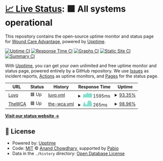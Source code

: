 # [📈 Live Status](https://Wound-Care-Advantage.github.io/uptime): <!--live status--> **🟩 All systems operational**

This repository contains the open-source uptime monitor and status page for [Wound Care Advantage](https://thewca.com), powered by [Upptime](https://github.com/upptime/upptime).

[![Uptime CI](https://github.com/Wound-Care-Advantage/uptime/workflows/Uptime%20CI/badge.svg)](https://github.com/Wound-Care-Advantage/uptime/actions?query=workflow%3A%22Uptime+CI%22)
[![Response Time CI](https://github.com/Wound-Care-Advantage/uptime/workflows/Response%20Time%20CI/badge.svg)](https://github.com/Wound-Care-Advantage/uptime/actions?query=workflow%3A%22Response+Time+CI%22)
[![Graphs CI](https://github.com/Wound-Care-Advantage/uptime/workflows/Graphs%20CI/badge.svg)](https://github.com/Wound-Care-Advantage/uptime/actions?query=workflow%3A%22Graphs+CI%22)
[![Static Site CI](https://github.com/Wound-Care-Advantage/uptime/workflows/Static%20Site%20CI/badge.svg)](https://github.com/Wound-Care-Advantage/uptime/actions?query=workflow%3A%22Static+Site+CI%22)
[![Summary CI](https://github.com/Wound-Care-Advantage/uptime/workflows/Summary%20CI/badge.svg)](https://github.com/Wound-Care-Advantage/uptime/actions?query=workflow%3A%22Summary+CI%22)

With [Upptime](https://upptime.js.org), you can get your own unlimited and free uptime monitor and status page, powered entirely by a GitHub repository. We use [Issues](https://github.com/Wound-Care-Advantage/uptime/issues) as incident reports, [Actions](https://github.com/Wound-Care-Advantage/uptime/actions) as uptime monitors, and [Pages](https://Wound-Care-Advantage.github.io/uptime) for the status page.

<!--start: status pages-->
<!-- This summary is generated by Upptime (https://github.com/upptime/upptime) -->
<!-- Do not edit this manually, your changes will be overwritten -->
<!-- prettier-ignore -->
| URL | Status | History | Response Time | Uptime |
| --- | ------ | ------- | ------------- | ------ |
| <img alt="" src="https://icons.duckduckgo.com/ip3/luvo.care.ico" height="13"> [Luvo](https://luvo.care/health/check) | 🟩 Up | [luvo.yml](https://github.com/Wound-Care-Advantage/uptime/commits/HEAD/history/luvo.yml) | <details><summary><img alt="Response time graph" src="./graphs/luvo/response-time-week.png" height="20"> 1595ms</summary><br><a href="https://uptime.luvo.care/history/luvo"><img alt="Response time 1808" src="https://img.shields.io/endpoint?url=https%3A%2F%2Fraw.githubusercontent.com%2FWound-Care-Advantage%2Fuptime%2FHEAD%2Fapi%2Fluvo%2Fresponse-time.json"></a><br><a href="https://uptime.luvo.care/history/luvo"><img alt="24-hour response time 1558" src="https://img.shields.io/endpoint?url=https%3A%2F%2Fraw.githubusercontent.com%2FWound-Care-Advantage%2Fuptime%2FHEAD%2Fapi%2Fluvo%2Fresponse-time-day.json"></a><br><a href="https://uptime.luvo.care/history/luvo"><img alt="7-day response time 1595" src="https://img.shields.io/endpoint?url=https%3A%2F%2Fraw.githubusercontent.com%2FWound-Care-Advantage%2Fuptime%2FHEAD%2Fapi%2Fluvo%2Fresponse-time-week.json"></a><br><a href="https://uptime.luvo.care/history/luvo"><img alt="30-day response time 1654" src="https://img.shields.io/endpoint?url=https%3A%2F%2Fraw.githubusercontent.com%2FWound-Care-Advantage%2Fuptime%2FHEAD%2Fapi%2Fluvo%2Fresponse-time-month.json"></a><br><a href="https://uptime.luvo.care/history/luvo"><img alt="1-year response time 1808" src="https://img.shields.io/endpoint?url=https%3A%2F%2Fraw.githubusercontent.com%2FWound-Care-Advantage%2Fuptime%2FHEAD%2Fapi%2Fluvo%2Fresponse-time-year.json"></a></details> | <details><summary><a href="https://uptime.luvo.care/history/luvo">93.35%</a></summary><a href="https://uptime.luvo.care/history/luvo"><img alt="All-time uptime 97.98%" src="https://img.shields.io/endpoint?url=https%3A%2F%2Fraw.githubusercontent.com%2FWound-Care-Advantage%2Fuptime%2FHEAD%2Fapi%2Fluvo%2Fuptime.json"></a><br><a href="https://uptime.luvo.care/history/luvo"><img alt="24-hour uptime 100.00%" src="https://img.shields.io/endpoint?url=https%3A%2F%2Fraw.githubusercontent.com%2FWound-Care-Advantage%2Fuptime%2FHEAD%2Fapi%2Fluvo%2Fuptime-day.json"></a><br><a href="https://uptime.luvo.care/history/luvo"><img alt="7-day uptime 93.35%" src="https://img.shields.io/endpoint?url=https%3A%2F%2Fraw.githubusercontent.com%2FWound-Care-Advantage%2Fuptime%2FHEAD%2Fapi%2Fluvo%2Fuptime-week.json"></a><br><a href="https://uptime.luvo.care/history/luvo"><img alt="30-day uptime 98.42%" src="https://img.shields.io/endpoint?url=https%3A%2F%2Fraw.githubusercontent.com%2FWound-Care-Advantage%2Fuptime%2FHEAD%2Fapi%2Fluvo%2Fuptime-month.json"></a><br><a href="https://uptime.luvo.care/history/luvo"><img alt="1-year uptime 97.98%" src="https://img.shields.io/endpoint?url=https%3A%2F%2Fraw.githubusercontent.com%2FWound-Care-Advantage%2Fuptime%2FHEAD%2Fapi%2Fluvo%2Fuptime-year.json"></a></details>
| <img alt="" src="https://icons.duckduckgo.com/ip3/www.thewca.com.ico" height="13"> [TheWCA](https://www.thewca.com/) | 🟩 Up | [the-wca.yml](https://github.com/Wound-Care-Advantage/uptime/commits/HEAD/history/the-wca.yml) | <details><summary><img alt="Response time graph" src="./graphs/the-wca/response-time-week.png" height="20"> 265ms</summary><br><a href="https://uptime.luvo.care/history/the-wca"><img alt="Response time 303" src="https://img.shields.io/endpoint?url=https%3A%2F%2Fraw.githubusercontent.com%2FWound-Care-Advantage%2Fuptime%2FHEAD%2Fapi%2Fthe-wca%2Fresponse-time.json"></a><br><a href="https://uptime.luvo.care/history/the-wca"><img alt="24-hour response time 455" src="https://img.shields.io/endpoint?url=https%3A%2F%2Fraw.githubusercontent.com%2FWound-Care-Advantage%2Fuptime%2FHEAD%2Fapi%2Fthe-wca%2Fresponse-time-day.json"></a><br><a href="https://uptime.luvo.care/history/the-wca"><img alt="7-day response time 265" src="https://img.shields.io/endpoint?url=https%3A%2F%2Fraw.githubusercontent.com%2FWound-Care-Advantage%2Fuptime%2FHEAD%2Fapi%2Fthe-wca%2Fresponse-time-week.json"></a><br><a href="https://uptime.luvo.care/history/the-wca"><img alt="30-day response time 282" src="https://img.shields.io/endpoint?url=https%3A%2F%2Fraw.githubusercontent.com%2FWound-Care-Advantage%2Fuptime%2FHEAD%2Fapi%2Fthe-wca%2Fresponse-time-month.json"></a><br><a href="https://uptime.luvo.care/history/the-wca"><img alt="1-year response time 303" src="https://img.shields.io/endpoint?url=https%3A%2F%2Fraw.githubusercontent.com%2FWound-Care-Advantage%2Fuptime%2FHEAD%2Fapi%2Fthe-wca%2Fresponse-time-year.json"></a></details> | <details><summary><a href="https://uptime.luvo.care/history/the-wca">98.96%</a></summary><a href="https://uptime.luvo.care/history/the-wca"><img alt="All-time uptime 99.94%" src="https://img.shields.io/endpoint?url=https%3A%2F%2Fraw.githubusercontent.com%2FWound-Care-Advantage%2Fuptime%2FHEAD%2Fapi%2Fthe-wca%2Fuptime.json"></a><br><a href="https://uptime.luvo.care/history/the-wca"><img alt="24-hour uptime 92.75%" src="https://img.shields.io/endpoint?url=https%3A%2F%2Fraw.githubusercontent.com%2FWound-Care-Advantage%2Fuptime%2FHEAD%2Fapi%2Fthe-wca%2Fuptime-day.json"></a><br><a href="https://uptime.luvo.care/history/the-wca"><img alt="7-day uptime 98.96%" src="https://img.shields.io/endpoint?url=https%3A%2F%2Fraw.githubusercontent.com%2FWound-Care-Advantage%2Fuptime%2FHEAD%2Fapi%2Fthe-wca%2Fuptime-week.json"></a><br><a href="https://uptime.luvo.care/history/the-wca"><img alt="30-day uptime 99.76%" src="https://img.shields.io/endpoint?url=https%3A%2F%2Fraw.githubusercontent.com%2FWound-Care-Advantage%2Fuptime%2FHEAD%2Fapi%2Fthe-wca%2Fuptime-month.json"></a><br><a href="https://uptime.luvo.care/history/the-wca"><img alt="1-year uptime 99.94%" src="https://img.shields.io/endpoint?url=https%3A%2F%2Fraw.githubusercontent.com%2FWound-Care-Advantage%2Fuptime%2FHEAD%2Fapi%2Fthe-wca%2Fuptime-year.json"></a></details>

<!--end: status pages-->

[**Visit our status website →**](https://Wound-Care-Advantage.github.io/uptime)

## 📄 License

- Powered by: [Upptime](https://github.com/upptime/upptime)
- Code: [MIT](./LICENSE) © [Anand Chowdhary](https://anandchowdhary.com), supported by [Pabio](https://pabio.com)
- Data in the `./history` directory: [Open Database License](https://opendatacommons.org/licenses/odbl/1-0/)
